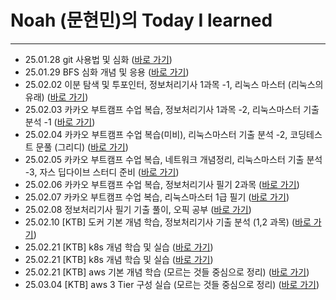# Noah (문현민)의 Today I learned

---

- 25.01.28 git 사용법 및 심화 ([바로 가기](/January/1-28_TIL.md))
- 25.01.29 BFS 심화 개념 및 응용 ([바로 가기](/January/1-29_TIL.md))
- 25.02.02 이분 탐색 및 투포인터, 정보처리기사 1과목 -1, 리눅스 마스터 (리눅스의 유래) ([바로 가기](/February/2-2_TIL.md))
- 25.02.03 카카오 부트캠프 수업 복습, 정보처리기사 1과목 -2, 리눅스마스터 기출 분석 -1 ([바로 가기](/February/2-3_TIL.md))
- 25.02.04 카카오 부트캠프 수업 복습(미비), 리눅스마스터 기출 분석 -2, 코딩테스트 문풀 (그리디) ([바로 가기](/February/2-4_TIL.md))
- 25.02.05 카카오 부트캠프 수업 복습, 네트워크 개념정리, 리눅스마스터 기출 분석 -3, 자스 딥다이브 스터디 준비 ([바로 가기](/February/2-5_TIL.md))
- 25.02.06 카카오 부트캠프 수업 복습, 정보처리기사 필기 2과목 ([바로 가기](/February/2-6_TIL.md))
- 25.02.07 카카오 부트캠프 수업 복습, 리눅스마스터 1급 필기 ([바로 가기](/February/2-7_TIL.md))
- 25.02.08 정보처리기사 필기 기출 풀이, 오픽 공부 ([바로 가기](/February/2-8_TIL.md))
- 25.02.10 [KTB] 도커 기본 개념 학습, 정보처리기사 기출 분석 (1,2 과목) ([바로 가기](/February/2-10_TIL.md))
- 25.02.21 [KTB] k8s 개념 학습 및 실습 ([바로 가기](/February/2-21_TIL.md))
- 25.02.21 [KTB] k8s 개념 학습 및 실습 ([바로 가기](/February/2-22_TIL.md))
- 25.02.21 [KTB] aws 기본 개념 학습 (모르는 것들 중심으로 정리) ([바로 가기](/February/2-24_TIL.md))
- 25.03.04 [KTB] aws 3 Tier 구성 실습 (모르는 것들 중심으로 정리) ([바로 가기](/March/3-4_TIL.md))
